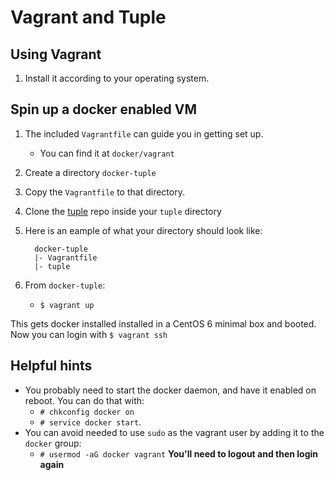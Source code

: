 # Vagrant and Tuple

## Using Vagrant

1. Install it according to your operating system.

## Spin up a docker enabled VM

1. The included `Vagrantfile` can guide you in getting set up.
    - You can find it at `docker/vagrant`
2. Create a directory `docker-tuple`
3. Copy the `Vagrantfile` to that directory.
4. Clone the [tuple](https://github.com/radiantbluetechnologies/tuple) repo inside your `tuple` directory
5. Here is an eample of what your directory should look like: 

         docker-tuple
         |- Vagrantfile
         |- tuple

6. From `docker-tuple`:
    -  `$ vagrant up`

This gets docker installed installed in a CentOS 6 minimal box and booted. Now you can login with `$ vagrant ssh`

## Helpful hints

- You probably need to start the docker daemon, and have it enabled on reboot. You can do that with: 
    - `# chkconfig docker on`
    - `# service docker start`.
- You can avoid needed to use `sudo` as the vagrant user by adding it to the `docker` group:
    - `# usermod -aG docker vagrant` **You'll need to logout and then login again**


